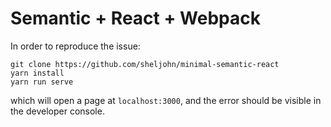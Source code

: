 # Semantic + React + Webpack

In order to reproduce the issue:
```
git clone https://github.com/sheljohn/minimal-semantic-react
yarn install
yarn run serve
```
which will open a page at `localhost:3000`, and the error should be visible in the developer console.